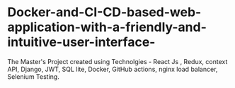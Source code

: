 # Docker-and-CI-CD-based-web-application-with-a-friendly-and-intuitive-user-interface-
The Master's Project created using Technolgies - React Js , Redux, context API, Django, JWT, SQL lite, Docker, GitHub actions, nginx load balancer, Selenium Testing.
